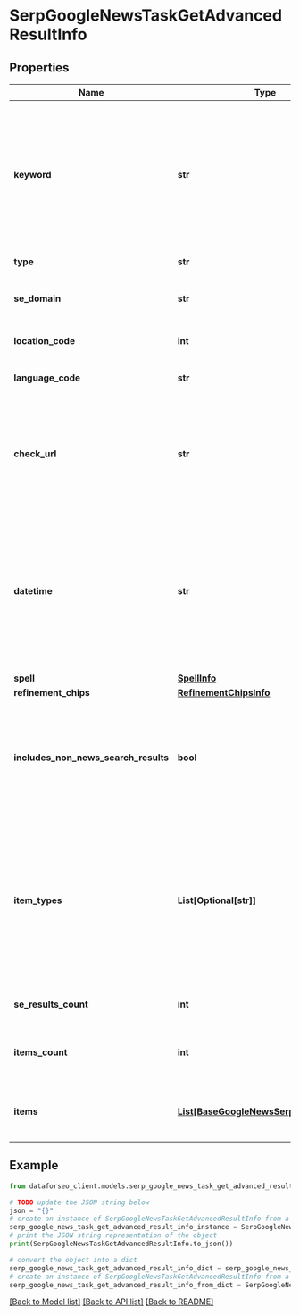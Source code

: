 # SerpGoogleNewsTaskGetAdvancedResultInfo


## Properties

Name | Type | Description | Notes
------------ | ------------- | ------------- | -------------
**keyword** | **str** | keyword received in a POST array the keyword is returned with decoded %## (plus symbol ‘+’ will be decoded to a space character) | [optional] 
**type** | **str** | type of element | [optional] 
**se_domain** | **str** | search engine domain in a POST array | [optional] 
**location_code** | **int** | location code in a POST array | [optional] 
**language_code** | **str** | language code in a POST array | [optional] 
**check_url** | **str** | direct URL to search engine results you can use it to make sure that we provided accurate results | [optional] 
**datetime** | **str** | date and time when the result was received in the UTC format: “yyyy-mm-dd hh-mm-ss +00:00” example: 2019-11-15 12:57:46 +00:00 | [optional] 
**spell** | [**SpellInfo**](SpellInfo.md) |  | [optional] 
**refinement_chips** | [**RefinementChipsInfo**](RefinementChipsInfo.md) |  | [optional] 
**includes_non_news_search_results** | **bool** | indicates whether the response contains non-news search results in addition to news content | [optional] 
**item_types** | **List[Optional[str]]** | types of search results in SERP contains types of search results (items) found in SERP. possible item types: top_stories, news_search | [optional] 
**se_results_count** | **int** | total number of results in SERP | [optional] 
**items_count** | **int** | the number of results returned in the items array | [optional] 
**items** | [**List[BaseGoogleNewsSerpElementItem]**](BaseGoogleNewsSerpElementItem.md) | elements of search results found in SERP | [optional] 

## Example

```python
from dataforseo_client.models.serp_google_news_task_get_advanced_result_info import SerpGoogleNewsTaskGetAdvancedResultInfo

# TODO update the JSON string below
json = "{}"
# create an instance of SerpGoogleNewsTaskGetAdvancedResultInfo from a JSON string
serp_google_news_task_get_advanced_result_info_instance = SerpGoogleNewsTaskGetAdvancedResultInfo.from_json(json)
# print the JSON string representation of the object
print(SerpGoogleNewsTaskGetAdvancedResultInfo.to_json())

# convert the object into a dict
serp_google_news_task_get_advanced_result_info_dict = serp_google_news_task_get_advanced_result_info_instance.to_dict()
# create an instance of SerpGoogleNewsTaskGetAdvancedResultInfo from a dict
serp_google_news_task_get_advanced_result_info_from_dict = SerpGoogleNewsTaskGetAdvancedResultInfo.from_dict(serp_google_news_task_get_advanced_result_info_dict)
```
[[Back to Model list]](../README.md#documentation-for-models) [[Back to API list]](../README.md#documentation-for-api-endpoints) [[Back to README]](../README.md)



